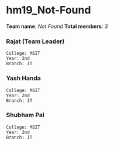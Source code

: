 # hm19_Not-Found
 **Team name**: *Not Found*
 **Total members**: *3*
 
### Rajat (Team Leader)
```
College: MSIT
Year: 2nd
Branch: IT
```

### Yash Handa
```
College: MSIT
Year: 2nd
Branch: IT
```

### Shubham Pal
```
College: MSIT
Year: 2nd
Branch: IT
```
